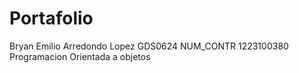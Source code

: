 # Portafolio
Bryan Emilio Arredondo Lopez 
GDS0624
NUM_CONTR 1223100380
Programacion Orientada a objetos
